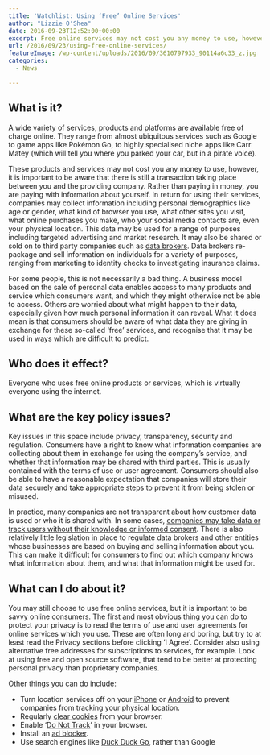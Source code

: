 ```yaml
---
title: 'Watchlist: Using ‘Free’ Online Services'
author: "Lizzie O'Shea"
date: 2016-09-23T12:52:00+00:00
excerpt: Free online services may not cost you any money to use, however, it is important to be aware that there is still a transaction taking place between you and the providing company. Rather than paying in money, you are paying with information about yourself.
url: /2016/09/23/using-free-online-services/
featureImage: /wp-content/uploads/2016/09/3610797933_90114a6c33_z.jpg
categories:
  - News

---
```

## **What is it?**

A wide variety of services, products and platforms are available free of charge online. They range from almost ubiquitous services such as Google to game apps like Pokémon Go, to highly specialised niche apps like Carr Matey (which will tell you where you parked your car, but in a pirate voice).

These products and services may not cost you any money to use, however, it is important to be aware that there is still a transaction taking place between you and the providing company. Rather than paying in money, you are paying with information about yourself. In return for using their services, companies may collect information including personal demographics like age or gender, what kind of browser you use, what other sites you visit, what online purchases you make, who your social media contacts are, even your physical location. This data may be used for a range of purposes including targeted advertising and market research. It may also be shared or sold on to third party companies such as [data brokers][1]. Data brokers re-package and sell information on individuals for a variety of purposes, ranging from marketing to identity checks to investigating insurance claims.

For some people, this is not necessarily a bad thing. A business model based on the sale of personal data enables access to many products and service which consumers want, and which they might otherwise not be able to access. Others are worried about what might happen to their data, especially given how much personal information it can reveal. What it does mean is that consumers should be aware of what data they are giving in exchange for these so-called ‘free’ services, and recognise that it may be used in ways which are difficult to predict.

## **Who does it effect?**

Everyone who uses free online products or services, which is virtually everyone using the internet.

## **What are the key policy issues?**

Key issues in this space include privacy, transparency, security and regulation. Consumers have a right to know what information companies are collecting about them in exchange for using the company’s service, and whether that information may be shared with third parties. This is usually contained with the terms of use or user agreement. Consumers should also be able to have a reasonable expectation that companies will store their data securely and take appropriate steps to prevent it from being stolen or misused.

In practice, many companies are not transparent about how customer data is used or who it is shared with. In some cases, [companies may take data or track users without their knowledge or informed consent][2]. There is also relatively little legislation in place to regulate data brokers and other entities whose businesses are based on buying and selling information about you. This can make it difficult for consumers to find out which company knows what information about them, and what that information might be used for.

## **What can I do about it?**

You may still choose to use free online services, but it is important to be savvy online consumers. The first and most obvious thing you can do to protect your privacy is to read the terms of use and user agreements for online services which you use. These are often long and boring, but try to at least read the Privacy sections before clicking ‘I Agree’. Consider also using alternative free addresses for subscriptions to services, for example. Look at using free and open source software, that tend to be better at protecting personal privacy than proprietary companies.

Other things you can do include:

  * Turn location services off on your [iPhone][3] or [Android][4] to prevent companies from tracking your physical location.
  * Regularly [clear cookies][5] from your browser.
  * Enable ‘[Do Not Track][6]’ in your browser.
  * Install an [ad blocker][7].
  * Use search engines like [Duck Duck Go][8], rather than Google

 [1]: https://www.privacyrights.org/content/data-brokers-and-your-privacy
 [2]: https://www.privacycommission.be/en/news/13-may-belgian-privacy-commission-adopted-first-recommendation-principle-facebook
 [3]: https://support.apple.com/en-au/HT207056
 [4]: http://trendblog.net/disable-location-services-android/
 [5]: http://www.digitaltrends.com/computing/how-to-delete-cookies-in-chrome-firefox-safari-and-ie/
 [6]: http://lifehacker.com/everywhere-you-can-enable-do-not-track-1006138985
 [7]: https://adblockplus.org/
 [8]: https://duckduckgo.com/